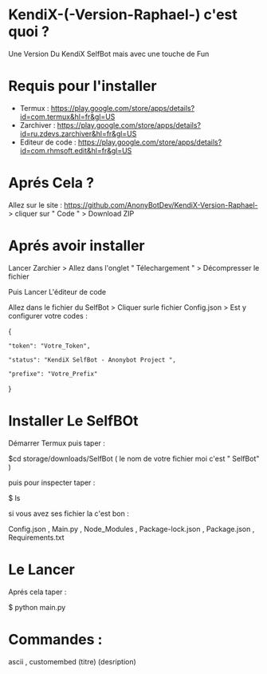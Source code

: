 # KendiX-(-Version-Raphael-) c'est quoi ? 

Une Version Du KendiX SelfBot mais avec une touche de Fun

# Requis pour l'installer

- Termux : https://play.google.com/store/apps/details?id=com.termux&hl=fr&gl=US
- Zarchiver : https://play.google.com/store/apps/details?id=ru.zdevs.zarchiver&hl=fr&gl=US
- Editeur de code : https://play.google.com/store/apps/details?id=com.rhmsoft.edit&hl=fr&gl=US

 # Aprés Cela ? 

Allez sur le site : https://github.com/AnonyBotDev/KendiX-Version-Raphael- > cliquer sur " Code " > Download ZIP

# Aprés avoir installer 

Lancer Zarchier > Allez dans l'onglet " Télechargement " > Décompresser le fichier 

Puis Lancer L'éditeur de code 

Allez dans le fichier du SelfBot > Cliquer surle fichier Config.json > Est y configurer votre codes :

{

	"token": "Votre_Token",

	"status": "KendiX SelfBot - Anonybot Project ",

	"prefixe": "Votre_Prefix"

}

# Installer Le SelfBOt

Démarrer Termux puis taper : 

$cd storage/downloads/SelfBot ( le nom de votre fichier moi c'est  " SelfBot" )

puis pour inspecter taper : 

$ ls 

si vous avez ses fichier la c'est bon : 

Config.json , Main.py , Node_Modules , Package-lock.json , Package.json , Requirements.txt

# Le Lancer 
 
Aprés cela taper : 

$ python main.py

# Commandes :

ascii , customembed (titre) (desription) 

